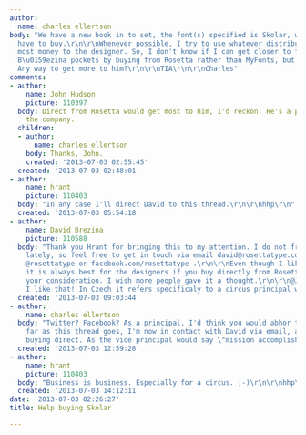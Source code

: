 ```yaml
---
author:
  name: charles ellertson
body: "We have a new book in to set, the font(s) specified is Skolar, which we will
  have to buy.\r\n\r\nWhenever possible, I try to use whatever distributor gives the
  most money to the designer. So, I don't know if I can get closer to filling David
  B\u0159ezina pockets by buying from Rosetta rather than MyFonts, but I'd think so.
  Any way to get more to him?\r\n\r\nTIA\r\n\r\nCharles"
comments:
- author:
    name: John Hudson
    picture: 110397
  body: Direct from Rosetta would get most to him, I'd reckon. He's a principal in
    the company.
  children:
  - author:
      name: charles ellertson
    body: Thanks, John.
    created: '2013-07-03 02:55:45'
  created: '2013-07-03 02:48:01'
- author:
    name: hrant
    picture: 110403
  body: "In any case I'll direct David to this thread.\r\n\r\nhhp\r\n"
  created: '2013-07-03 05:54:18'
- author:
    name: David Brezina
    picture: 110588
  body: "Thank you Hrant for bringing this to my attention. I do not frequent Typophile
    lately, so feel free to get in touch via email david@rosettatype.com, Twitter:
    @rosettatype or facebook.com/rosettatype .\r\n\r\nEven though I like MyFonts people,
    it is always best for the designers if you buy directly from Rosetta. Thanks for
    your consideration. I wish more people gave it a thought.\r\n\r\n@John: Principal,
    I like that! In Czech it refers specificaly to a circus principal which fits nicely."
  created: '2013-07-03 09:03:44'
- author:
    name: charles ellertson
  body: "Twitter? Facebook? As a principal, I'd think you would abhor those.\r\n\r\n(As
    far as this thread goes, I'm now in contact with David via email, and we'll be
    buying direct. As the vice principal would say \"mission accomplished.\")\r\n\r\n "
  created: '2013-07-03 12:59:28'
- author:
    name: hrant
    picture: 110403
  body: "Business is business. Especially for a circus. ;-)\r\n\r\nhhp\r\n"
  created: '2013-07-03 14:12:11'
date: '2013-07-03 02:26:27'
title: Help buying Skolar

---
```

